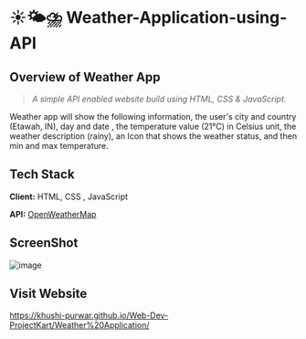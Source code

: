 # ☀️🌤⛈ Weather-Application-using-API
## Overview of Weather App

> _A simple API enabled website build using HTML, CSS & JavaScript._

Weather app will show the following information, the user's city and country (Etawah, IN), day and date , the temperature value (21°C) in Celsius unit,  the weather description (rainy), an Icon that shows the weather status, and then min and max temperature.

## Tech Stack

**Client:** HTML, CSS , JavaScript

**API:** [OpenWeatherMap](https://openweathermap.org/)


## ScreenShot

![image](https://user-images.githubusercontent.com/52875298/126892370-bf5d82d4-a1b1-4e02-a5cc-631dde55a8e3.png)

## Visit Website

https://khushi-purwar.github.io/Web-Dev-ProjectKart/Weather%20Application/
